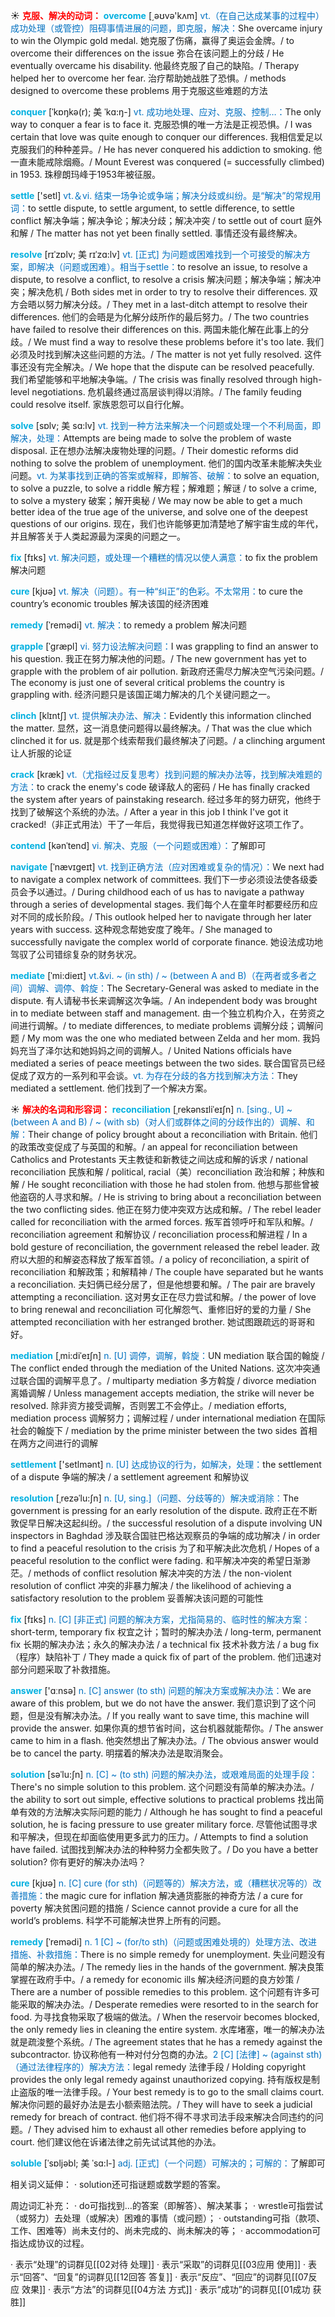 ☀ <font color="red">**克服、解决的动词：**</font>
<font color="sky blue">**overcome**</font> [͵əʊvə'kʌm] 
<font color="#0070c0">vt.（在自己达成某事的过程中）成功处理（或管控）阻碍事情进展的问题，即克服，解决：</font>She overcame injury to win the Olympic gold medal. 她克服了伤痛，赢得了奥运会金牌。/ to overcome their differences on the issue 弥合在该问题上的分歧 / He eventually overcame his disability. 他最终克服了自己的缺陷。/ Therapy helped her to overcome her fear. 治疗帮助她战胜了恐惧。/ methods designed to overcome these problems 用于克服这些难题的方法
           
<font color="sky blue">**conquer**</font> [ˈkɒŋkə(r); 美 ˈkɑ:ŋ-]
<font color="#0070c0">vt. 成功地处理、应对、克服、控制…：</font>The only way to conquer a fear is to face it. 克服恐惧的唯一方法是正视恐惧。/ I was certain that love was quite enough to conquer our differences. 我相信爱足以克服我们的种种差异。/ He has never conquered his addiction to smoking. 他一直未能戒除烟瘾。/ Mount Everest was conquered (= successfully climbed) in 1953. 珠穆朗玛峰于1953年被征服。

<font color="sky blue">**settle**</font> ['setl] 
<font color="#0070c0">vt.＆vi. 结束一场争论或争端；解决分歧或纠纷。是“解决”的常规用词：</font>to settle dispute, to settle argument, to settle difference, to settle conflict 解决争端；解决争论；解决分歧；解决冲突 / to settle out of court 庭外和解 / The matter has not yet been finally settled. 事情还没有最终解决。
           
<font color="sky blue">**resolve**</font> [rɪˈzɒlv; 美 rɪˈzɑ:lv]
<font color="#0070c0">vt. [正式] 为问题或困难找到一个可接受的解决方案，即解决（问题或困难）。相当于settle：</font>to resolve an issue, to resolve a dispute, to resolve a conflict, to resolve a crisis 解决问题；解决争端；解决冲突；解决危机 / Both sides met in order to try to resolve their differences. 双方会晤以努力解决分歧。/ They met in a last-ditch attempt to resolve their differences. 他们的会晤是为化解分歧所作的最后努力。/ The two countries have failed to resolve their differences on this. 两国未能化解在此事上的分歧。/ We must find a way to resolve these problems before it's too late. 我们必须及时找到解决这些问题的方法。/ The matter is not yet fully resolved. 这件事还没有完全解决。/ We hope that the dispute can be resolved peacefully. 我们希望能够和平地解决争端。/ The crisis was finally resolved through high-level negotiations. 危机最终通过高层谈判得以消除。/ The family feuding could resolve itself. 家族恩怨可以自行化解。
           
<font color="sky blue">**solve**</font> [sɒlv; 美 sɑ:lv]
<font color="#0070c0">vt. 找到一种方法来解决一个问题或处理一个不利局面，即解决，处理：</font>Attempts are being made to solve the problem of waste disposal. 正在想办法解决废物处理的问题。/ Their domestic reforms did nothing to solve the problem of unemployment. 他们的国内改革未能解决失业问题。<font color="#0070c0">vt. 为某事找到正确的答案或解释，即解答、破解：</font>to solve an equation, to solve a puzzle, to solve a riddle 解方程；解难题；解谜 / to solve a crime, to solve a mystery 破案；解开奥秘 / We may now be able to get a much better idea of the true age of the universe, and solve one of the deepest questions of our origins. 现在，我们也许能够更加清楚地了解宇宙生成的年代，并且解答关于人类起源最为深奥的问题之一。
           
<font color="sky blue">**fix**</font> [fɪks] 
<font color="#0070c0">vt. 解决问题，或处理一个糟糕的情况以使人满意：</font>to fix the problem 解决问题

<font color="sky blue">**cure**</font> [kjʊə] 
<font color="#0070c0">vt. 解决（问题）。有一种“纠正”的色彩。不太常用：</font>to cure the country’s economic troubles 解决该国的经济困难
           
<font color="sky blue">**remedy**</font> [ˈremədi]
<font color="#0070c0">vt. 解决：</font>to remedy a problem 解决问题           

<font color="sky blue">**grapple**</font> [ˈgræpl]
<font color="#0070c0">vi. 努力设法解决问题：</font>I was grappling to find an answer to his question. 我正在努力解决他的问题。/ The new government has yet to grapple with the problem of air pollution. 新政府还需尽力解决空气污染问题。/ The economy is just one of several critical problems the country is grappling with. 经济问题只是该国正竭力解决的几个关键问题之一。
           
<font color="sky blue">**clinch**</font> [klɪntʃ]
<font color="#0070c0">vt. 提供解决办法、解决：</font>Evidently this information clinched the matter. 显然，这一消息使问题得以最终解决。/ That was the clue which clinched it for us. 就是那个线索帮我们最终解决了问题。/ a clinching argument 让人折服的论证
           
<font color="sky blue">**crack**</font> [kræk]
<font color="#0070c0">vt.（尤指经过反复思考）找到问题的解决办法等，找到解决难题的方法：</font>to crack the enemy's code 破译敌人的密码 / He has finally cracked the system after years of painstaking research. 经过多年的努力研究，他终于找到了破解这个系统的办法。/ After a year in this job I think I've got it cracked!（非正式用法）干了一年后，我觉得我已知道怎样做好这项工作了。
           
<font color="sky blue">**contend**</font> [kənˈtend]
<font color="#0070c0">vi. 解决、克服（一个问题或困难）：</font>了解即可
                      
<font color="sky blue">**navigate**</font> [ˈnævɪgeɪt]
<font color="#0070c0">vt. 找到正确方法（应对困难或复杂的情况）：</font>We next had to navigate a complex network of committees. 我们下一步必须设法使各级委员会予以通过。/ During childhood each of us has to navigate a pathway through a series of developmental stages. 我们每个人在童年时都要经历和应对不同的成长阶段。/ This outlook helped her to navigate through her later years with success. 这种观念帮她安度了晚年。/ She managed to successfully navigate the complex world of corporate finance. 她设法成功地驾驭了公司错综复杂的财务状况。

<font color="sky blue">**mediate**</font> [ˈmi:dieɪt] 
<font color="#0070c0">vt.&vi. ~ (in sth) / ~ (between A and B)（在两者或多者之间）调解、调停、斡旋：</font>The Secretary-General was asked to mediate in the dispute. 有人请秘书长来调解这次争端。/ An independent body was brought in to mediate between staff and management. 由一个独立机构介入，在劳资之间进行调解。/ to mediate differences, to mediate problems 调解分歧；调解问题 / My mom was the one who mediated between Zelda and her mom. 我妈妈充当了泽尔达和她妈妈之间的调解人。/ United Nations officials have mediated a series of peace meetings between the two sides. 联合国官员已经促成了双方的一系列和平会谈。<font color="#0070c0">vt. 为存在分歧的各方找到解决方法：</font>They mediated a settlement. 他们找到了一个解决方案。

☀ <font color="red">**解决的名词和形容词：**</font>
<font color="sky blue">**reconciliation**</font> [ˌrekənsɪliˈeɪʃn]
<font color="#0070c0">n. [sing., U] ~ (between A and B) / ~ (with sb)（对人们或群体之间的分歧作出的）调解、和解：</font>Their change of policy brought about a reconciliation with Britain. 他们的政策改变促成了与英国的和解。/ an appeal for reconciliation between Catholics and Protestants 天主教徒和新教徒之间达成和解的诉求 / national reconciliation 民族和解 / political, racial（美）reconciliation 政治和解；种族和解 / He sought reconciliation with those he had stolen from. 他想与那些曾被他盗窃的人寻求和解。/ He is striving to bring about a reconciliation between the two conflicting sides. 他正在努力使冲突双方达成和解。/ The rebel leader called for reconciliation with the armed forces. 叛军首领呼吁和军队和解。/ reconciliation agreement 和解协议 / reconciliation process和解进程 / In a bold gesture of reconciliation, the government released the rebel leader. 政府以大胆的和解姿态释放了叛军首领。/ a policy of reconciliation, a spirit of reconciliation 和解政策；和解精神 / The couple have separated but he wants a reconciliation. 夫妇俩已经分居了，但是他想要和解。/ The pair are bravely attempting a reconciliation. 这对男女正在尽力尝试和解。/ the power of love to bring renewal and reconciliation 可化解怨气、重修旧好的爱的力量 / She attempted reconciliation with her estranged brother. 她试图跟疏远的哥哥和好。
           
<font color="sky blue">**mediation**</font> [ˌmi:diˈeɪʃn]
<font color="#0070c0">n. [U] 调停，调解，斡旋：</font>UN mediation 联合国的翰旋 / The conflict ended through the mediation of the United Nations. 这次冲突通过联合国的调解平息了。/ multiparty mediation 多方斡旋 / divorce mediation 离婚调解 / Unless management accepts mediation, the strike will never be resolved. 除非资方接受调解，否则罢工不会停止。/ mediation efforts, mediation process 调解努力；调解过程 / under international mediation 在国际社会的翰旋下 / mediation by the prime minister between the two sides 首相在两方之间进行的调解

<font color="sky blue">**settlement**</font> ['setlmənt] 
<font color="#0070c0">n. [U] 达成协议的行为，如解决，处理：</font>the settlement of a dispute 争端的解决 / a settlement agreement 和解协议
           
<font color="sky blue">**resolution**</font> [ˌrezəˈlu:ʃn]
<font color="#0070c0">n. [U, sing.]（问题、分歧等的）解决或消除：</font>The government is pressing for an early resolution of the dispute. 政府正在不断敦促早日解决这起纠纷。/ the successful resolution of a dispute involving UN inspectors in Baghdad 涉及联合国驻巴格达观察员的争端的成功解决 / in order to find a peaceful resolution to the crisis 为了和平解决此次危机 / Hopes of a peaceful resolution to the conflict were fading. 和平解决冲突的希望日渐渺茫。/ methods of conflict resolution 解决冲突的方法 / the non-violent resolution of conflict 冲突的非暴力解决 / the likelihood of achieving a satisfactory resolution to the problem 妥善解决该问题的可能性

<font color="sky blue">**fix**</font> [fɪks] 
<font color="#0070c0">n. [C] [非正式] 问题的解决方案，尤指简易的、临时性的解决方案：</font>short-term, temporary fix 权宜之计；暂时的解决办法 / long-term, permanent fix 长期的解决办法；永久的解决办法 / a technical fix 技术补救方法 / a bug fix（程序）缺陷补丁 / They made a quick fix of part of the problem. 他们迅速对部分问题采取了补救措施。

<font color="sky blue">**answer**</font> ['ɑːnsə] 
<font color="#0070c0">n. [C] answer (to sth) 问题的解决方案或解决办法：</font>We are aware of this problem, but we do not have the answer. 我们意识到了这个问题，但是没有解决办法。/ If you really want to save time, this machine will provide the answer. 如果你真的想节省时间，这台机器就能帮你。/ The answer came to him in a flash. 他突然想出了解决办法。/ The obvious answer would be to cancel the party. 明摆着的解决办法是取消聚会。
           
<font color="sky blue">**solution**</font> [səˈlu:ʃn]
<font color="#0070c0">n. [C] ~ (to sth) 问题的解决办法，或艰难局面的处理手段：</font>There's no simple solution to this problem. 这个问题没有简单的解决办法。/ the ability to sort out simple, effective solutions to practical problems 找出简单有效的方法解决实际问题的能力 / Although he has sought to find a peaceful solution, he is facing pressure to use greater military force. 尽管他试图寻求和平解决，但现在却面临使用更多武力的压力。/ Attempts to find a solution have failed. 试图找到解决办法的种种努力全都失败了。/ Do you have a better solution? 你有更好的解决办法吗？

<font color="sky blue">**cure**</font> [kjʊə] 
<font color="#0070c0">n. [C] cure (for sth)（问题等的）解决方法，或（糟糕状况等的）改善措施：</font>the magic cure for inflation 解决通货膨胀的神奇方法 / a cure for poverty 解决贫困问题的措施 / Science cannot provide a cure for all the world’s problems. 科学不可能解决世界上所有的问题。
           
<font color="sky blue">**remedy**</font> [ˈremədi]
<font color="#0070c0">n. 1 [C] ~ (for/to sth)（问题或困难处境的）处理方法、改进措施、补救措施：</font>There is no simple remedy for unemployment. 失业问题没有简单的解决办法。/ The remedy lies in the hands of the government. 解决良策掌握在政府手中。/ a remedy for economic ills 解决经济问题的良方妙策 / There are a number of possible remedies to this problem. 这个问题有许多可能采取的解决办法。/ Desperate remedies were resorted to in the search for food. 为寻找食物采取了极端的做法。/ When the reservoir becomes blocked, the only remedy lies in cleaning the entire system. 水库堵塞，唯一的解决办法就是疏浚整个系统。/ The agreement states that he has a remedy against the subcontractor. 协议称他有一种对付分包商的办法。<font color="#0070c0">2 [C] [法律] ~ (against sth)（通过法律程序的）解决方法：</font>legal remedy 法律手段 / Holding copyright provides the only legal remedy against unauthorized copying. 持有版权是制止盗版的唯一法律手段。/ Your best remedy is to go to the small claims court. 解决你问题的最好办法是去小额索赔法院。/ They will have to seek a judicial remedy for breach of contract. 他们将不得不寻求司法手段来解决合同违约的问题。/ They advised him to exhaust all other remedies before applying to court. 他们建议他在诉诸法律之前先试试其他的办法。

<font color="sky blue">**soluble**</font> [ˈsɒljəbl; 美 ˈsɑ:l-]
<font color="#0070c0">adj. [正式]（一个问题）可解决的；可解的：</font>了解即可

相关词义延伸：
· solution还可指谜题或数学题的答案。

周边词汇补充：
· do可指找到…的答案（即解答）、解决某事；
· wrestle可指尝试（或努力）去处理（或解决）困难的事情（或问题）；
· outstanding可指（款项、工作、困难等）尚未支付的、尚未完成的、尚未解决的等；
· accommodation可指达成协议的过程。

· 表示“处理”的词群见[[02对待 处理]]
· 表示“采取”的词群见[[03应用 使用]]
· 表示“回答”、“回复”的词群见[[12回答 答复]]
· 表示“反应”、“回应”的词群见[[07反应 效果]]
· 表示“方法”的词群见[[04方法 方式]]
· 表示“成功”的词群见[[01成功 获胜]]
